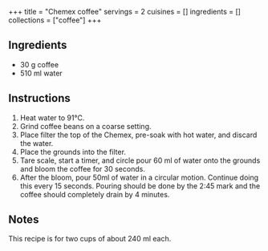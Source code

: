 +++
title = "Chemex coffee"
servings = 2
cuisines = []
ingredients = []
collections = ["coffee"]
+++

## Ingredients

- 30 g coffee
- 510 ml water

## Instructions

1. Heat water to 91°C.
2. Grind coffee beans on a coarse setting.
3. Place filter the top of the Chemex, pre-soak with hot water, and discard the water.
4. Place the grounds into the filter.
5. Tare scale, start a timer, and circle pour 60 ml of water onto the grounds and bloom the coffee for 30 seconds.
6. After the bloom, pour 50ml of water in a circular motion. Continue doing this every 15 seconds. Pouring should be done by the 2:45 mark and the coffee should completely drain by 4 minutes.

## Notes

This recipe is for two cups of about 240 ml each.
